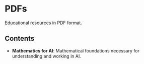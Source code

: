# PDFs

Educational resources in PDF format.

## Contents

- **Mathematics for AI**: Mathematical foundations necessary for understanding and working in AI.
